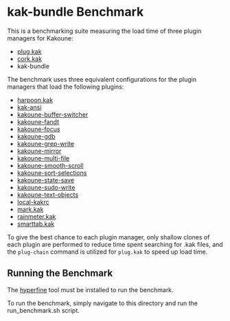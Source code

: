 # kak-bundle Benchmark #

This is a benchmarking suite measuring the load time of three plugin managers for Kakoune:

- [plug.kak](https://github.com/andreyorst/plug.kak)
- [cork.kak](https://github.com/topisani/cork.kak)
- kak-bundle

The benchmark uses three equivalent configurations for the plugin managers that load the following plugins:

- [harpoon.kak](https://github.com/raiguard/harpoon.kak)
- [kak-ansi](https://github.com/eraserhd/kak-ansi)
- [kakoune-buffer-switcher](https://github.com/occivink/kakoune-buffer-switcher)
- [kakoune-fandt](https://github.com/listentolist/kakoune-fandt)
- [kakoune-focus](https://github.com/caksoylar/kakoune-focus)
- [kakoune-gdb](https://github.com/occivink/kakoune-gdb)
- [kakoune-grep-write](https://github.com/JacobTravers/kakoune-grep-write)
- [kakoune-mirror](https://github.com/delapouite/kakoune-mirror)
- [kakoune-multi-file](https://github.com/natasky/kakoune-multi-file)
- [kakoune-smooth-scroll](https://github.com/caksoylar/kakoune-smooth-scroll)
- [kakoune-sort-selections](https://github.com/occivink/kakoune-sort-selections)
- [kakoune-state-save](https://gitlab.com/Screwtapello/kakoune-state-save)
- [kakoune-sudo-write](https://github.com/occivink/kakoune-sudo-write)
- [kakoune-text-objects](https://github.com/delapouite/kakoune-text-objects)
- [local-kakrc](https://github.com/dgmulf/local-kakrc)
- [mark.kak](https://github.com/alexherbo2/mark.kak)
- [rainmeter.kak](https://github.com/raiguard/rainmeter.kak)
- [smarttab.kak](https://github.com/andreyorst/smarttab.kak)

To give the best chance to each plugin manager, only shallow clones of each plugin are performed to reduce time spent searching
for .kak files, and the `plug-chain` command is utilized for `plug.kak` to speed up load time.

## Running the Benchmark ##

The [hyperfine](https://github.com/sharkdp/hyperfine) tool must be installed to run the benchmark.

To run the benchmark, simply navigate to this directory and run the run_benchmark.sh script.
